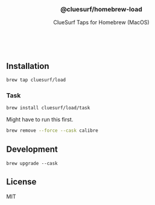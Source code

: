 
<br/>
<br/>
<br/>
<br/>
<br/>
<br/>
<br/>

<h3 align='center'>@cluesurf/homebrew-load</h3>
<p align='center'>
  ClueSurf Taps for Homebrew (MacOS)
</p>

<br/>
<br/>
<br/>

## Installation

```bash
brew tap cluesurf/load
```

### Task

```bash
brew install cluesurf/load/task
```

Might have to run this first.

```bash
brew remove --force --cask calibre
```

## Development

```
brew upgrade --cask
```

## License

MIT
